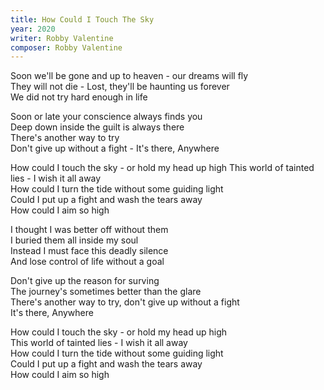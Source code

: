 ```yaml
---
title: How Could I Touch The Sky
year: 2020
writer: Robby Valentine
composer: Robby Valentine
---
```


<p>Soon we'll be gone and up to heaven - our dreams will fly<br />
They will not die - Lost, they'll be haunting us forever<br />
We did not try hard enough in life</p>

<p>Soon or late your conscience always finds you<br />
Deep down inside the guilt is always there<br />
There's another way to try<br />
Don't give up without a fight - It's there, Anywhere</p>

<p>How could I touch the sky - or hold my head up high
This world of tainted lies - I wish it all away<br />
How could I turn the tide without some guiding light<br />
Could I put up a fight and wash the tears away<br />
How could I aim so high</p>

<p>I thought I was better off without them<br />
I buried them all inside my soul<br />
Instead I must face this deadly silence<br />
And lose control of life without a goal</p>

<p>Don't give up the reason for surving<br />
The journey's sometimes better than the glare<br />
There's another way to try, don't give up without a fight<br />
It's there, Anywhere</p>

<p>How could I touch the sky - or hold my head up high<br />
This world of tainted lies - I wish it all away<br />
How could I turn the tide without some guiding light<br />
Could I put up a fight and wash the tears away<br />
How could I aim so high</p>